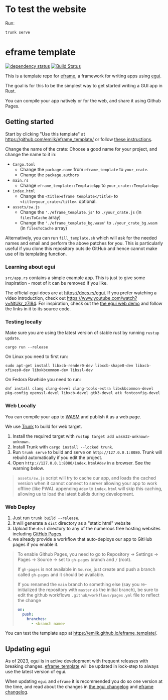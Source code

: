# To test the website

Run:
```
trunk serve
```


# eframe template

[![dependency status](https://deps.rs/repo/github/emilk/eframe_template/status.svg)](https://deps.rs/repo/github/emilk/eframe_template)
[![Build Status](https://github.com/emilk/eframe_template/workflows/CI/badge.svg)](https://github.com/emilk/eframe_template/actions?workflow=CI)

This is a template repo for [eframe](https://github.com/emilk/egui/tree/master/crates/eframe), a framework for writing apps using [egui](https://github.com/emilk/egui/).

The goal is for this to be the simplest way to get started writing a GUI app in Rust.

You can compile your app natively or for the web, and share it using Github Pages.

## Getting started

Start by clicking "Use this template" at https://github.com/emilk/eframe_template/ or follow [these instructions](https://docs.github.com/en/free-pro-team@latest/github/creating-cloning-and-archiving-repositories/creating-a-repository-from-a-template).

Change the name of the crate: Choose a good name for your project, and change the name to it in:
* `Cargo.toml`
    * Change the `package.name` from `eframe_template` to `your_crate`.
    * Change the `package.authors`
* `main.rs`
    * Change `eframe_template::TemplateApp` to `your_crate::TemplateApp`
* `index.html`
    * Change the `<title>eframe template</title>` to `<title>your_crate</title>`. optional.
* `assets/sw.js`
  * Change the `'./eframe_template.js'` to `./your_crate.js` (in `filesToCache` array)
  * Change the `'./eframe_template_bg.wasm'` to `./your_crate_bg.wasm` (in `filesToCache` array)

Alternatively, you can run `fill_template.sh` which will ask for the needed names and email and perform the above patches for you. This is particularly useful if you clone this repository outside GitHub and hence cannot make use of its
templating function.

### Learning about egui

`src/app.rs` contains a simple example app. This is just to give some inspiration - most of it can be removed if you like.

The official egui docs are at <https://docs.rs/egui>. If you prefer watching a video introduction, check out <https://www.youtube.com/watch?v=NtUkr_z7l84>. For inspiration, check out the [the egui web demo](https://emilk.github.io/egui/index.html) and follow the links in it to its source code.

### Testing locally

Make sure you are using the latest version of stable rust by running `rustup update`.

`cargo run --release`

On Linux you need to first run:

`sudo apt-get install libxcb-render0-dev libxcb-shape0-dev libxcb-xfixes0-dev libxkbcommon-dev libssl-dev`

On Fedora Rawhide you need to run:

`dnf install clang clang-devel clang-tools-extra libxkbcommon-devel pkg-config openssl-devel libxcb-devel gtk3-devel atk fontconfig-devel`

### Web Locally

You can compile your app to [WASM](https://en.wikipedia.org/wiki/WebAssembly) and publish it as a web page.

We use [Trunk](https://trunkrs.dev/) to build for web target.
1. Install the required target with `rustup target add wasm32-unknown-unknown`.
2. Install Trunk with `cargo install --locked trunk`.
3. Run `trunk serve` to build and serve on `http://127.0.0.1:8080`. Trunk will rebuild automatically if you edit the project.
4. Open `http://127.0.0.1:8080/index.html#dev` in a browser. See the warning below.

> `assets/sw.js` script will try to cache our app, and loads the cached version when it cannot connect to server allowing your app to work offline (like PWA).
> appending `#dev` to `index.html` will skip this caching, allowing us to load the latest builds during development.

### Web Deploy
1. Just run `trunk build --release`.
2. It will generate a `dist` directory as a "static html" website
3. Upload the `dist` directory to any of the numerous free hosting websites including [GitHub Pages](https://docs.github.com/en/free-pro-team@latest/github/working-with-github-pages/configuring-a-publishing-source-for-your-github-pages-site).
4. we already provide a workflow that auto-deploys our app to GitHub pages if you enable it.
> To enable Github Pages, you need to go to Repository -> Settings -> Pages -> Source -> set to `gh-pages` branch and `/` (root).
>
> If `gh-pages` is not available in `Source`, just create and push a branch called `gh-pages` and it should be available.
>
> If you renamed the `main` branch to something else (say you re-initialized the repository with `master` as the initial branch), be sure to edit the github workflows `.github/workflows/pages.yml` file to reflect the change
> ```yml
> on:
>   push:
>     branches:
>       - <branch name>
> ```

You can test the template app at <https://emilk.github.io/eframe_template/>.

## Updating egui

As of 2023, egui is in active development with frequent releases with breaking changes. [eframe_template](https://github.com/emilk/eframe_template/) will be updated in lock-step to always use the latest version of egui.

When updating `egui` and `eframe` it is recommended you do so one version at the time, and read about the changes in [the egui changelog](https://github.com/emilk/egui/blob/master/CHANGELOG.md) and [eframe changelog](https://github.com/emilk/egui/blob/master/crates/eframe/CHANGELOG.md).
